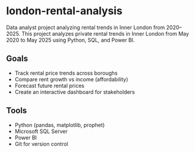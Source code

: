 # london-rental-analysis
Data analyst project analyzing rental trends in Inner London from 2020–2025.
This project analyzes private rental trends in Inner London from May 2020 to May 2025 using Python, SQL, and Power BI.

## Goals
- Track rental price trends across boroughs
- Compare rent growth vs income (affordability)
- Forecast future rental prices
- Create an interactive dashboard for stakeholders

## Tools
- Python (pandas, matplotlib, prophet)
- Microsoft SQL Server
- Power BI
- Git for version control
